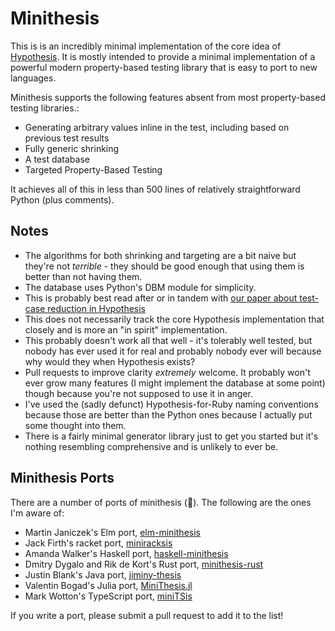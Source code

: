 # Minithesis

This is is an incredibly minimal implementation of the core idea of [Hypothesis](https://github.com/HypothesisWorks/hypothesis).
It is mostly intended to provide a minimal implementation of a powerful modern property-based testing library
that is easy to port to new languages.

Minithesis supports the following features absent from most property-based testing libraries.:

* Generating arbitrary values inline in the test, including based on previous test results
* Fully generic shrinking
* A test database
* Targeted Property-Based Testing

It achieves all of this in less than 500 lines of relatively straightforward Python (plus comments).

## Notes

* The algorithms for both shrinking and targeting are a bit naive but they're not *terrible* - they should be good enough that using them is better than not having them.
* The database uses Python's DBM module for simplicity. 
* This is probably best read after or in tandem with [our paper about test-case reduction in Hypothesis](https://drmaciver.github.io/papers/reduction-via-generation-preview.pdf)
* This does not necessarily track the core Hypothesis implementation that closely and is more an "in spirit" implementation.
* This probably doesn't work all that well - it's tolerably well tested, but nobody has ever used it for real and probably nobody ever will because why would they when Hypothesis exists?
* Pull requests to improve clarity *extremely* welcome. It probably won't ever grow many features (I might implement the database at some point) though because you're not supposed to use it in anger.
* I've used the (sadly defunct) Hypothesis-for-Ruby naming conventions because those are better than the Python ones because I actually put some thought into them.
* There is a fairly minimal generator library just to get you started but it's nothing resembling comprehensive and is unlikely to ever be.


## Minithesis Ports

There are a number of ports of minithesis (:tada:). The following are the ones I'm aware of:

* Martin Janiczek's Elm port, [elm-minithesis](https://github.com/Janiczek/elm-minithesis)
* Jack Firth's racket port, [miniracksis](https://github.com/jackfirth/miniracksis/)
* Amanda Walker's Haskell port, [haskell-minithesis](https://github.com/AnOctopus/haskell-minithesis)
* Dmitry Dygalo and Rik de Kort's Rust port, [minithesis-rust](https://github.com/Rik-de-Kort/minithesis-rust)
* Justin Blank's Java port, [jiminy-thesis](https://github.com/hyperpape/jiminy-thesis)
* Valentin Bogad's Julia port, [MiniThesis.jl](https://github.com/Seelengrab/MiniThesis.jl)
* Mark Wotton's TypeScript port, [miniTSis](https://github.com/lambdamechanic/miniTSis)

If you write a port, please submit a pull request to add it to the list!
